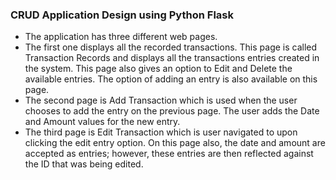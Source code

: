 ### CRUD Application Design using Python Flask

- The application has three different web pages.
- The first one displays all the recorded transactions. This page is called Transaction Records and displays all the transactions entries created in the system. This page also gives an option to Edit and Delete the available entries. The option of adding an entry is also available on this page.
- The second page is Add Transaction which is used when the user chooses to add the entry on the previous page. The user adds the Date and Amount values for the new entry.
- The third page is Edit Transaction which is user navigated to upon clicking the edit entry option. On this page also, the date and amount are accepted as entries; however, these entries are then reflected against the ID that was being edited.
